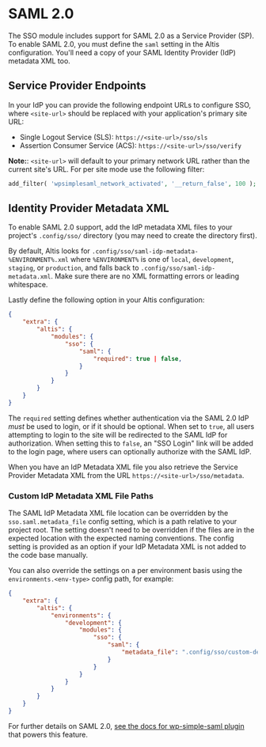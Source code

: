 # SAML 2.0

The SSO module includes support for SAML 2.0 as a Service Provider (SP). To enable SAML 2.0, you must define the `saml` setting in the Altis configuration. You'll need a copy of your SAML Identity Provider (IdP) metadata XML too.

## Service Provider Endpoints

In your IdP you can provide the following endpoint URLs to configure SSO, where `<site-url>` should be replaced with your application's primary site URL:

- Single Logout Service (SLS): `https://<site-url>/sso/sls`
- Assertion Consumer Service (ACS): `https://<site-url>/sso/verify`

**Note:**: `<site-url>` will default to your primary network URL rather than the current site's URL. For per site mode use the following filter:

```php
add_filter( 'wpsimplesaml_network_activated', '__return_false', 100 );
```

## Identity Provider Metadata XML

To enable SAML 2.0 support, add the IdP metadata XML files to your project's `.config/sso/` directory (you may need to create the directory first).

By default, Altis looks for `.config/sso/saml-idp-metadata-%ENVIRONMENT%.xml` where `%ENVIRONMENT%` is one of `local`, `development`, `staging`, or `production`, and falls back to `.config/sso/saml-idp-metadata.xml`. Make sure there are no XML formatting errors or leading whitespace.

Lastly define the following option in your Altis configuration:


```json
{
	"extra": {
		"altis": {
			"modules": {
				"sso": {
					"saml": {
						"required": true | false,
					}
				}
			}
		}
	}
}
```

The `required` setting defines whether authentication via the SAML 2.0 IdP _must_ be used to login, or if it should be optional. When set to `true`, all users attempting to login to the site will be redirected to the SAML IdP for authorization. When setting this to `false`, an "SSO Login" link will be added to the login page, where users can optionally authorize with the SAML IdP.

When you have an IdP Metadata XML file you also retrieve the Service Provider Metadata XML from the URL `https://<site-url>/sso/metadata`.

### Custom IdP Metadata XML File Paths

The SAML IdP Metadata XML file location can be overridden by the `sso.saml.metadata_file` config setting, which is a path relative to your project root. The setting doesn't need to be overridden if the files are in the expected location with the expected naming conventions. The config setting is provided as an option if your IdP Metadata XML is not added to the code base manually.

You can also override the settings on a per environment basis using the `environments.<env-type>` config path, for example:

```json
{
	"extra": {
		"altis": {
			"environments": {
				"development": {
					"modules": {
						"sso": {
							"saml": {
								"metadata_file": ".config/sso/custom-dev-idp-metadata.xml"
							}
						}
					}
				}
			}
		}
	}
}
```

For further details on SAML 2.0, [see the docs for wp-simple-saml plugin](https://github.com/humanmade/wp-simple-saml) that powers this feature.

